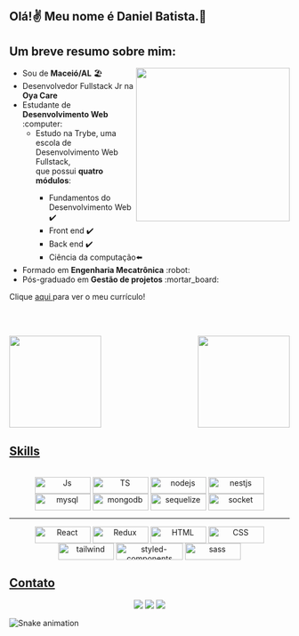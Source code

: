 ## Olá!:v: Meu nome é Daniel Batista.:wave:
## Um breve resumo sobre mim:

<img align="right" width="276" src="https://media0.giphy.com/media/SXxI9NlwvYiY3bRsck/giphy.gif?cid=ecf05e47yiz97uakrpyqctmt33ozckgwgwqbrksxsolg5bpl&rid=giphy.gif&ct=g" />

<div>
   <ul>
    <li>Sou de <strong>Maceió/AL</strong> 🏖️
      <li>Desenvolvedor Fullstack Jr na <strong>Oya Care</strong></li>   
    <li>Estudante de <strong>Desenvolvimento Web</strong> :computer:
       <ul>
          <li>Estudo na Trybe, uma escola de Desenvolvimento Web Fullstack, <br>que possui <strong>quatro módulos</strong>:</li>
            <ul>
               <li>Fundamentos do Desenvolvimento Web ✔️</li>
               <li>Front end ✔️</li>
               <li>Back end ✔️</li>
               <li>Ciência da computação⬅️</li>
            </ul>
       </ul>   
    <li>Formado em <strong>Engenharia Mecatrônica</strong> :robot:
    <li>Pós-graduado em <strong>Gestão de projetos</strong> :mortar_board:
   </ul>
   <p>Clique 
      <a href="https://www.canva.com/design/DAEm51SJxHQ/mApgAoxT5nJFLt7Z7EfjRA/view?utm_content=DAEm51SJxHQ&utm_campaign=designshare&utm_medium=link&utm_source=sharebutton"           target="_blank">
         aqui
      </a>
      para ver o meu currículo!
   </p>
</div>

<br><br>
 <div>
  <a href="https://github.com/danielbped">
  <img height="165em" src="https://github-readme-stats.vercel.app/api?username=danielbped&show_icons=true&theme=react&include_all_commits=true&count_private=true"/>
  <img height="165em" align="right" src="https://github-readme-stats.vercel.app/api/top-langs/?username=danielbped&layout=compact&langs_count=16&theme=react"/>
</div>
 
 ## Skills
 
<div align="center" style="display: inline-block"><br>  
 <img align="center" alt="Js" height="30" width="100" src="https://img.shields.io/badge/JavaScript-F7DF1E?style=for-the-badge&logo=javascript&logoColor=black">
 <img align="center" alt="TS" height="30" width="100" src="https://img.shields.io/badge/TypeScript-007ACC?style=for-the-badge&logo=typescript&logoColor=white">
 <img align="center" alt="nodejs" height="30" width="100" src="https://img.shields.io/badge/Node.js-43853D?style=for-the-badge&logo=node.js&logoColor=white">
 <img align="center" alt="nestjs" height="30" width="100" src="https://img.shields.io/badge/nestjs-E0234E?style=for-the-badge&logo=nestjs&logoColor=white">
 <img align="center" alt="mysql" height="30" width="100" src="https://img.shields.io/badge/MySQL-00000F?style=for-the-badge&logo=mysql&logoColor=white">
 <img align="center" alt="mongodb" height="30" width="100" src="https://img.shields.io/badge/MongoDB-4EA94B?style=for-the-badge&logo=mongodb&logoColor=white">
   <img align="center" alt="sequelize" height="30" width="100" src="https://img.shields.io/badge/Sequelize-52B0E7?style=for-the-badge&logo=Sequelize&logoColor=white">
   <img align="center" alt="socket" height="30" width="100" src="https://img.shields.io/badge/Socket.io-010101?&style=for-the-badge&logo=Socket.io&logoColor=white">
   <hr>
 <img align="center" alt="React" height="30" width="100" src="https://img.shields.io/badge/React-20232A?style=for-the-badge&logo=react&logoColor=61DAFB">
 <img align="center" alt="Redux" height="30" width="100" src="https://img.shields.io/badge/Redux-593D88?style=for-the-badge&logo=redux&logoColor=white">
 <img align="center" alt="HTML" height="30" width="100" src="https://img.shields.io/badge/HTML5-E34F26?style=for-the-badge&logo=html5&logoColor=white">
 <img align="center" alt="CSS" height="30" width="100" src="https://img.shields.io/badge/CSS3-1572B6?style=for-the-badge&logo=css3&logoColor=white">
 <img align="center" alt="tailwind" height="30" width="100" src="https://img.shields.io/badge/Tailwind_CSS-38B2AC?style=for-the-badge&logo=tailwind-css&logoColor=white">
   <img align="center" alt="styled-components" height="30" width="120" src="https://img.shields.io/badge/styled--components-DB7093?style=for-the-badge&logo=styled-components&logoColor=white">
   <img align="center" alt="sass" height="30" width="100" src="https://img.shields.io/badge/Sass-CC6699?style=for-the-badge&logo=sass&logoColor=white">
</div>
  
  ## Contato
 
<div align="center"> 
  <a href="https://mail.google.com/mail/?view=cm&fs=1&to=danielbped@gmail.com"><img src="https://img.shields.io/badge/Gmail-D14836?style=for-the-badge&logo=gmail&logoColor=white"/></a>
  <a href="https://www.linkedin.com/in/danielbped/"><img src="https://img.shields.io/badge/LinkedIn-0077B5?style=for-the-badge&logo=linkedin&logoColor=white"/></a> 
   <a href="https://www.instagram.com/danielbped/"><img src="https://img.shields.io/badge/Instagram-E4405F?style=for-the-badge&logo=instagram&logoColor=white"/></a> 
 </div>
 
 <p align="center"> 

  ![Snake animation](https://github.com/danielbped/danielbped/blob/output/github-contribution-grid-snake.svg)
 </p>

